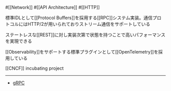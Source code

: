 #[[Network]] #[[API Architecture]] #[[HTTP]]

標準IDLとして[[Protocol Buffers]]を採用する[[RPC]]システム実装。通信プロトコルにはHTTP/2が用いられておりストリーム通信をサポートしている

ステートレスな[[REST]]に対し実装次第で状態を持つことで高いパフォーマンスを実現できる

[[Observability]]をサポートする標準プラグインとして[[OpenTelemetry]]を採用している

[[CNCF]] incubating project

---

- [gRPC](https://grpc.io/)